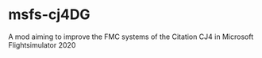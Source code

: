 # msfs-cj4DG
A mod aiming to improve the FMC systems of the Citation CJ4 in Microsoft Flightsimulator 2020
